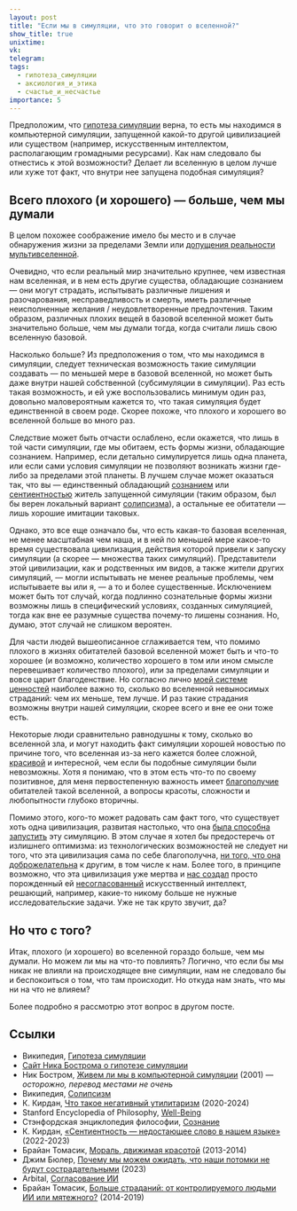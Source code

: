 ```yaml
---
layout: post
title: "Если мы в симуляции, что это говорит о вселенной?"
show_title: true
unixtime: 
vk: 
telegram: 
tags:
  - гипотеза_симуляции
  - аксиология_и_этика
  - счастье_и_несчастье
importance: 5
---
```

Предположим, что [гипотеза симуляции](https://ru.wikipedia.org/wiki/%D0%93%D0%B8%D0%BF%D0%BE%D1%82%D0%B5%D0%B7%D0%B0_%D1%81%D0%B8%D0%BC%D1%83%D0%BB%D1%8F%D1%86%D0%B8%D0%B8) верна, то есть мы находимся в компьютерной симуляции, запущенной какой-то другой цивилизацией или существом (например, искусственным интеллектом, располагающим громадными ресурсами). Как нам следовало бы отнестись к этой возможности? Делает ли вселенную в целом лучше или хуже тот факт, что внутри нее запущена подобная симуляция?

## Всего плохого (и хорошего) — больше, чем мы думали

В целом похожее соображение имело бы место и в случае обнаружения жизни за пределами Земли или [допущения реальности мультивселенной](https://reducingsuffering.github.io/david-pearce-quantum-ethics-suffering-in-the-multiverse.html).

Очевидно, что если реальный мир значительно крупнее, чем известная нам вселенная, и в нем есть другие существа, обладающие сознанием — они могут страдать, испытывать различные лишения и разочарования, несправедливость и смерть, иметь различные неисполненные желания / неудовлетворенные предпочтения. Таким образом, различных плохих вещей в базовой вселенной может быть значительно больше, чем мы думали тогда, когда считали лишь свою вселенную базовой.

Насколько больше? Из предположения о том, что мы находимся в симуляции, следует техническая возможность такие симуляции создавать — по меньшей мере в базовой вселенной, но может быть даже внутри нашей собственной (субсимуляции в симуляции). Раз есть такая возможность, и ей уже воспользовались минимум один раз, довольно маловероятным кажется то, что такая симуляция будет единственной в своем роде. Скорее похоже, что плохого и хорошего во вселенной больше во много раз.

Следствие может быть отчасти ослаблено, если окажется, что лишь в той части симуляции, где мы обитаем, есть формы жизни, обладающие сознанием. Например, если детально симулируется лишь одна планета, или если сами условия симуляции не позволяют возникать жизни где-либо за пределами этой планеты. В лучшем случае может оказаться так, что вы — единственный обладающий [сознанием](https://philosophy.ru/ru/consciousness/) или [сентиентностью](466.html) житель запущенной симуляции (таким образом, был бы верен локальный вариант [солипсизма](https://ru.wikipedia.org/wiki/%D0%A1%D0%BE%D0%BB%D0%B8%D0%BF%D1%81%D0%B8%D0%B7%D0%BC)), а остальные ее обитатели — лишь хорошие имитации таковых.

Однако, это все еще означало бы, что есть какая-то базовая вселенная, не менее масштабная чем наша, и в ней по меньшей мере какое-то время существовала цивилизация, действия которой привели к запуску симуляции (а скорее — множества таких симуляций). Представители этой цивилизации, как и родственных им видов, а также жители других симуляций, — могли испытывать не менее реальные проблемы, чем испытываете вы или я, — а то и более существенные. Исключением может быть тот случай, когда подлинно сознательные формы жизни возможны лишь в специфический условиях, созданных симуляцией, тогда как вне ее разумные существа почему-то лишены сознания. Но, думаю, этот случай не слишком вероятен.

Для части людей вышеописанное сглаживается тем, что помимо плохого в жизнях обитателей базовой вселенной может быть и что-то хорошее (и возможно, количество хорошего в том или ином смысле перевешивает количество плохого), или за пределами симуляции и вовсе царит благоденствие. Но согласно лично [моей системе ценностей](https://reducingsuffering.github.io/what-is-negative-utilitarianism.html) наиболее важно то, сколько во вселенной невыносимых страданий: чем их меньше, тем лучше. И раз такие страдания возможны внутри нашей симуляции, скорее всего и вне ее они тоже есть.

Некоторые люди сравнительно равнодушны к тому, сколько во вселенной зла, и могут находить факт симуляции хорошей новостью по причине того, что вселенная из-за него кажется более сложной, [красивой](https://reducingsuffering.github.io/brian-tomasik-beauty-driven-morality.html) и интересной, чем если бы подобные симуляции были невозможны. Хотя я понимаю, что в этом есть что-то по своему позитивное, для меня первостепенную важность имеет [благополучие](https://plato.stanford.edu/entries/well-being/) обитателей такой вселенной, а вопросы красоты, сложности и любопытности глубоко вторичны.

Помимо этого, кого-то может радовать сам факт того, что существует хоть одна цивилизация, развитая настолько, что она [была способна запустить](https://habr.com/ru/articles/516598/) эту симуляцию. В этом случае я хотел бы предостеречь от излишнего оптимизма: из технологических возможностей не следует ни того, что эта цивилизация сама по себе благополучна, [ни того, что она доброжелательна](https://reducingsuffering.github.io/jim-buhler-why-we-may-expect-our-successors-not-to-care-about-suffering.html) к другим, в том числе к нам. Более того, в принципе возможно, что эта цивилизация уже мертва и [нас создал](https://reducingsuffering.github.io/brian-tomasik-2.html) просто порожденный ей [несогласованный](https://arbital-ru.github.io/p/ai_alignment/) искусственный интеллект, решающий, например, какие-то никому больше не нужные исследовательские задачи. Уже не так круто звучит, да?

## Но что с того?

Итак, плохого (и хорошего) во вселенной гораздо больше, чем мы думали. Но можем ли мы на что-то повлиять? Логично, что если бы мы никак не влияли на происходящее вне симуляции, нам не следовало бы и беспокоиться о том, что там происходит. Но откуда нам знать, что мы ни на что не влияем?

Более подробно я рассмотрю этот вопрос в другом посте.

## Ссылки

- Википедия, [Гипотеза симуляции](https://ru.wikipedia.org/wiki/%D0%93%D0%B8%D0%BF%D0%BE%D1%82%D0%B5%D0%B7%D0%B0_%D1%81%D0%B8%D0%BC%D1%83%D0%BB%D1%8F%D1%86%D0%B8%D0%B8)
- [Сайт Ника Бострома о гипотезе симуляции](https://simulation-argument.com/)
- Ник Бостром, [Живем ли мы в компьютерной симуляции](https://habr.com/ru/articles/516598/) (2001) — _осторожно, перевод местами не очень_
- Википедия, [Солипсизм](https://ru.wikipedia.org/wiki/%D0%A1%D0%BE%D0%BB%D0%B8%D0%BF%D1%81%D0%B8%D0%B7%D0%BC)
- К. Кирдан, [Что такое негативный утилитаризм](https://reducingsuffering.github.io/what-is-negative-utilitarianism.html) (2020-2024)
- Stanford Encyclopedia of Philosophy, [Well-Being](https://plato.stanford.edu/entries/well-being/)
- Стэнфордская энциклопедия философии, [Сознание](https://philosophy.ru/ru/consciousness/)
- К. Кирдан, [«Cентиентность — недостающее слово в нашем языке»](466.html) (2022-2023)
- Брайан Томасик, [Мораль, движимая красотой](https://reducingsuffering.github.io/brian-tomasik-beauty-driven-morality.html) (2013-2014)
- Джим Бюлер, [Почему мы можем ожидать, что наши потомки не будут сострадательными](https://reducingsuffering.github.io/jim-buhler-why-we-may-expect-our-successors-not-to-care-about-suffering.html) (2023)
- Arbital, [Согласование ИИ](https://arbital-ru.github.io/p/ai_alignment/)
- Брайан Томасик, [Больше страданий: от контролируемого людьми ИИ или мятежного?](https://reducingsuffering.github.io/brian-tomasik-2.html) (2014-2019)
